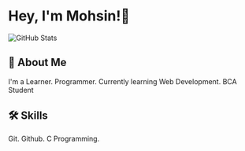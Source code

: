 
# Hey, I'm Mohsin!👋

![GitHub Stats](https://github-readme-stats.vercel.app/api?username=MohsinFarooq&theme=radical)


## 🚀 About Me
I'm a Learner. Programmer.
Currently learning Web Development. 
BCA Student


## 🛠 Skills

Git. Github. C Programming. 
